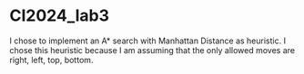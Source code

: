 # CI2024_lab3
I chose to implement an A* search with Manhattan Distance as heuristic.
I chose this heuristic because I am assuming that the only allowed moves are right, left, top, bottom.
